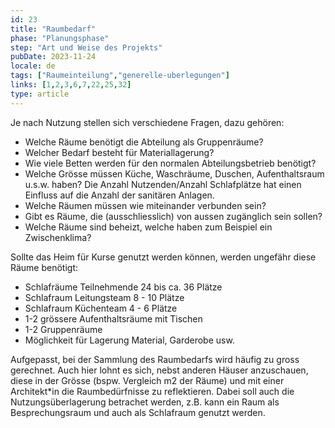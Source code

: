 ```yaml
---
id: 23
title: "Raumbedarf"
phase: "Planungsphase"
step: "Art und Weise des Projekts"
pubDate: 2023-11-24
locale: de
tags: ["Raumeinteilung","generelle-uberlegungen"]
links: [1,2,3,6,7,22,25,32]
type: article
---
```


Je nach Nutzung stellen sich verschiedene Fragen, dazu gehören:

- Welche Räume benötigt die Abteilung als Gruppenräume?
- Welcher Bedarf besteht für Materiallagerung?
- Wie viele Betten werden für den normalen Abteilungsbetrieb benötigt? 
- Welche Grösse müssen Küche, Waschräume, Duschen, Aufenthaltsraum u.s.w. haben? Die Anzahl Nutzenden/Anzahl Schlafplätze hat einen Einfluss auf die Anzahl der sanitären Anlagen.
- Welche Räumen müssen wie miteinander verbunden sein? 
- Gibt es Räume, die (ausschliesslich) von aussen zugänglich sein sollen?
- Welche Räume sind beheizt, welche haben zum Beispiel ein Zwischenklima?


Sollte das Heim für Kurse genutzt werden können, werden ungefähr diese Räume benötigt:

- Schlafräume Teilnehmende 24 bis ca. 36 Plätze
- Schlafraum Leitungsteam 8 - 10 Plätze
- Schlafraum Küchenteam 4 - 6 Plätze
- 1-2 grössere Aufenthaltsräume mit Tischen
- 1-2 Gruppenräume
- Möglichkeit für Lagerung Material, Garderobe usw.

Aufgepasst, bei der Sammlung des Raumbedarfs wird häufig zu gross gerechnet. Auch hier lohnt es sich, nebst anderen Häuser anzuschauen, diese in der Grösse (bspw. Vergleich m2 der Räume) und mit einer Architekt\*in die Raumbedürfnisse zu reflektieren. Dabei soll auch die Nutzungsüberlagerung betrachet werden, z.B. kann ein Raum als Besprechungsraum und auch als Schlafraum genutzt werden.
